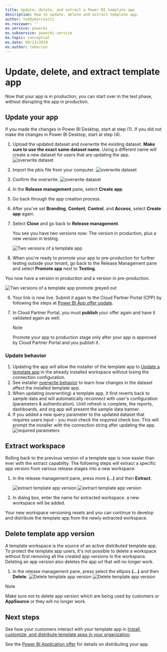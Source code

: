 ```yaml
---
title: Update, delete, and extract a Power BI template app
description: How to update, delete and extract template app.
author: teddybercovitz
ms.reviewer: ''
ms.service: powerbi
ms.subservice: powerbi-service
ms.topic: conceptual
ms.date: 09/23/2019
ms.author: tebercov
---
```


# Update, delete, and extract template app

Now that your app is in production, you can start over in the test phase, without disrupting the app in production.
## Update your app

If you made the changes in Power BI Desktop, start at step (1). If you did not make the changes in Power BI Desktop, start at step (4).

1. Upload the updated dataset and overwrite the existing dataset. **Make sure to use the exact same dataset name**. Using a different name will create a new dataset for users that are updating the app.
![overwrite dataset](media/service-template-apps-update-extract-delete/power-bi-template-app-upload-dataset.png)
1. Import the pbix file from your computer.
![overwrite dataset](media/service-template-apps-update-extract-delete/power-bi-template-app-upload-dataset2.png)
1. Confirm the overwrite.
![overwrite dataset](media/service-template-apps-update-extract-delete/power-bi-template-app-upload-dataset3.png)

1. In the **Release management** pane, select **Create app**.
1. Go back through the app creation process.
1. After you've set **Branding**, **Content**, **Control**, and **Access**, select **Create app** again.
1. Select **Close** and go back to **Release management**.

   You see you have two versions now: The version in production, plus a new version in testing.

    ![Two versions of a template app](media/service-template-apps-update-extract-delete/power-bi-template-app-update1.png)

5. When you're ready to promote your app to pre-production for further testing outside your tenant, go back to the Release Management pane and select **Promote app** next to **Testing**.

  You now have a version in production and a version in pre-production.

   ![Two versions of a template app promote greyed out](media/service-template-apps-update-extract-delete/power-bi-template-app-update2.png)

6. Your link is now live. Submit it again to the Cloud Partner Portal (CPP) by following the steps at [Power BI App offer update](https://docs.microsoft.com/azure/marketplace/cloud-partner-portal/power-bi/cpp-update-existing-offer).
7. In Cloud Partner Portal, you must **publish** your offer again and have it validated again as well.

   >[!NOTE]
   >Promote your app to production stage only after your app is approved by Cloud Partner Portal and you publish it.

### Update behavior

1. Updating the app will allow the installer of the template app to [Update a template app](service-template-apps-install-distribute.md#update-a-template-app) in the already installed workspace without losing the connection configuration.
1. See installer [overwrite behavior](service-template-apps-install-distribute.md#overwrite-behavior) to learn how changes in the dataset affect the installed template app.
1. When updating (overwriting) a template app, it first reverts back to sample data and will automatically reconnect with user's configuration (parameters & authentication). Until refresh is complete, the reports, dashboards, and org app will present the sample data banner.
1. If you added a new query parameter to the updated dataset that requires users input - you must check the *required* check box. This will prompt the installer with the connection string after updating the app.
 ![required parameters](media/service-template-apps-update-extract-delete/power-bi-template-app-upload-dataset4.png)

## Extract workspace
Rolling back to the previous version of a template app is now easier than ever with the extract capability. The following steps will extract a specific app version from various release stages into a new workspace:

1. In the release management pane, press more **(...)** and then **Extract**.

    ![extract template app version](media/service-template-apps-update-extract-delete/power-bi-template-app-extract.png)
    ![extract template app version](media/service-template-apps-update-extract-delete/power-bi-template-app-extract-dialog.png)
2. In dialog box, enter the name for extracted workspace. a new workspace will be added.

Your new workspace versioning resets and you can continue to develop and distribute the template app from the newly extracted workspace.

## Delete template app version
A template workspace is the source of an active distributed template app. To protect the template app users, it's not possible to delete a workspace without first removing all the created app versions in the workspace.
Deleting an app version also deletes the app url that will no longer work.

1. In the release management pane, press select the ellipsis **(...)** and then **Delete**.
 ![Delete template app version](media/service-template-apps-update-extract-delete/power-bi-template-app-delete.png)
 ![Delete template app version](media/service-template-apps-update-extract-delete/power-bi-template-app-delete-dialog.png)

>[!NOTE]
>Make sure not to delete app version which are being used by customers or **AppSource** or they will no longer work.

## Next steps

See how your customers interact with your template app in [Install, customize, and distribute template apps in your organization](service-template-apps-install-distribute.md).

See the [Power BI Application offer](https://docs.microsoft.com/azure/marketplace/cloud-partner-portal/power-bi/cpp-power-bi-offer) for details on distributing your app.
